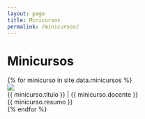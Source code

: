 ```yaml
---
layout: page
title: Minicursos
permalink: /minicursos/
---
```


<h1>Minicursos</h1>

<section class="atividades">
    {% for minicurso in site.data.minicursos %}
    <div class="atividade row">
        <div class="atividade-foto col-md-3 col-12">
            <img src="{{ site.base_url }}/img/docentes/{{ minicurso.id_docente }}.jpg">
        </div>
        <div class="atividade-infos col-md-9 col-12">
            <div class="atividade-titulo">
                {{ minicurso.titulo }} | {{ minicurso.docente }}
            </div>
            <div class="atividade-resumo">
                <span>
                    {{ minicurso.resumo }}
                </span>
            </div>
        </div>
    </div>
    {% endfor %}
</section>